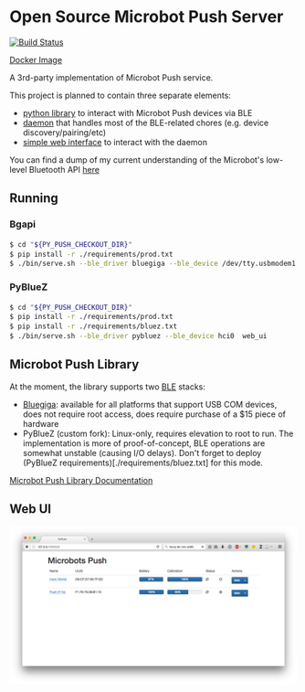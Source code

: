 # Open Source Microbot Push Server

[![Build Status](https://travis-ci.org/VRGhost/PyPush.svg?branch=master)](https://travis-ci.org/VRGhost/PyPush)

[Docker Image](https://hub.docker.com/r/vrghost/pypush/)

A 3rd-party implementation of Microbot Push service.

This project is planned to contain three separate elements:
  * [python library](#microbot-push-library) to interact with Microbot Push devices via BLE
  * [daemon](#microbot-push-daemon) that handles most of the BLE-related chores (e.g. device discovery/pairing/etc)
  * [simple web interface](#web-ui) to interact with the daemon

You can find a dump of my current understanding of the Microbot's low-level Bluetooth API [here](docs/microbot_ble_api.md)

## Running

### Bgapi
```bash
$ cd "${PY_PUSH_CHECKOUT_DIR}"
$ pip install -r ./requirements/prod.txt
$ ./bin/serve.sh --ble_driver bluegiga --ble_device /dev/tty.usbmodem1 web_ui
```

### PyBlueZ
```bash
$ cd "${PY_PUSH_CHECKOUT_DIR}"
$ pip install -r ./requirements/prod.txt
$ pip install -r ./requirements/bluez.txt
$ ./bin/serve.sh --ble_driver pybluez --ble_device hci0  web_ui
```

## Microbot Push Library

At the moment, the library supports two [BLE](https://en.wikipedia.org/wiki/Bluetooth_low_energy) stacks:
  * [Bluegiga](https://www.silabs.com/products/wireless/bluetooth/bluetooth-smart-modules/Pages/bled112-bluetooth-smart-dongle.aspx): available for all platforms that support USB COM devices, does not require root access, does require purchase of a $15 piece of hardware
  * PyBlueZ (custom fork): Linux-only, requires elevation to root to run. The implementation is more of proof-of-concept, BLE operations are somewhat unstable (causing I/O delays). Don't forget to deploy (PyBlueZ requirements)[./requirements/bluez.txt] for this mode.


[Microbot Push Library Documentation](docs/PyPush_lib.md)

## Web UI

![UI Screenshot](./docs/img/web_ui_1.png)

